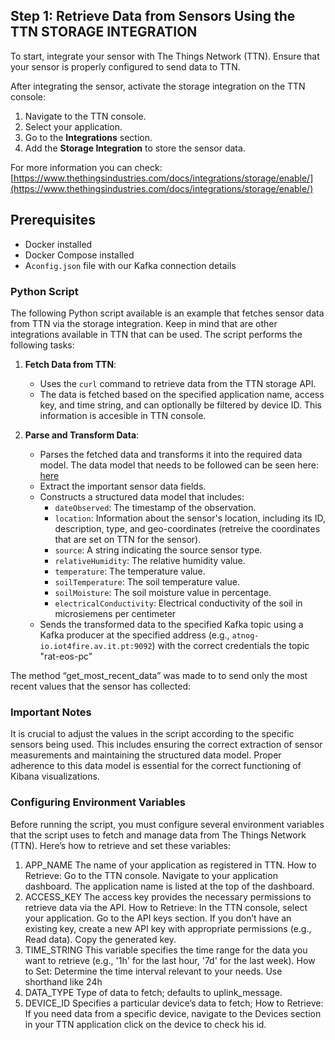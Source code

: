 ## Step 1: Retrieve Data from Sensors Using the TTN STORAGE INTEGRATION

To start, integrate your sensor with The Things Network (TTN). Ensure that your sensor is properly configured to send data to TTN.

After integrating the sensor, activate the storage integration on the TTN console:
1. Navigate to the TTN console.
2. Select your application.
3. Go to the **Integrations** section.
4. Add the **Storage Integration** to store the sensor data.
   
For more information you can check: [https://www.thethingsindustries.com/docs/integrations/storage/enable/](https://www.thethingsindustries.com/docs/integrations/storage/enable/) 

## Prerequisites

- Docker installed
- Docker Compose installed
- A`config.json` file with our Kafka connection details

### Python Script
The following Python script available  is an example that fetches sensor data from TTN via the storage integration. Keep in mind that are other integrations available in TTN that can be used.
The script performs the following tasks:

1. **Fetch Data from TTN**:
    - Uses the `curl` command to retrieve data from the TTN storage API.
    - The data is fetched based on the specified application name, access key, and time string, and can optionally be filtered by device ID. This information is accesible in TTN console. 

2. **Parse and Transform Data**:
    - Parses the fetched data and transforms it into the required data model. The data model that needs to be followed can be seen here: [here]( https://atnog-iot4fire.av.it.pt/swagger-ui/)
    - Extract the important sensor data fields.
    - Constructs a structured data model that includes:
        - `dateObserved`: The timestamp of the observation.
        - `location`: Information about the sensor's location, including its ID, description, type, and geo-coordinates (retreive the coordinates that are set on TTN for the sensor).
        - `source`: A string indicating the source sensor type.
        - `relativeHumidity`: The relative humidity value.
        - `temperature`: The temperature value.
        - `soilTemperature`: The soil temperature value.
        - `soilMoisture`: The soil moisture value in percentage.
        - `electricalConductivity`: Electrical conductivity of the soil in microsiemens per centimeter
    - Sends the transformed data to the specified Kafka topic using a Kafka producer at the specified address (e.g., `atnog-io.iot4fire.av.it.pt:9092`)  with the correct credentials the topic "rat-eos-pc"

The method “get_most_recent_data” was made to to send only the most recent values that the sensor has collected: 


### Important Notes
It is crucial to adjust the values in the script according to the specific sensors being used. This includes ensuring the correct extraction of sensor measurements and maintaining the structured data model. 
Proper adherence to this data model is essential for the correct functioning of Kibana visualizations.

### Configuring Environment Variables
Before running the script, you must configure several environment variables that the script uses to fetch and manage data from The Things Network (TTN). Here’s how to retrieve and set these variables:

1. APP_NAME
The name of your application as registered in TTN.
How to Retrieve:
Go to the TTN console.
Navigate to your application dashboard.
The application name is listed at the top of the dashboard.
2. ACCESS_KEY
The access key provides the necessary permissions to retrieve data via the API.
How to Retrieve:
In the TTN console, select your application.
Go to the API keys section.
If you don’t have an existing key, create a new API key with appropriate permissions (e.g., Read data).
Copy the generated key.
3. TIME_STRING
This variable specifies the time range for the data you want to retrieve (e.g., '1h' for the last hour, '7d' for the last week).
How to Set:
Determine the time interval relevant to your needs.
Use shorthand like 24h
4. DATA_TYPE
Type of data to fetch; defaults to uplink_message.
5. DEVICE_ID
Specifies a particular device’s data to fetch; 
How to Retrieve:
If you need data from a specific device, navigate to the Devices section in your TTN application click on the device to check his id.
